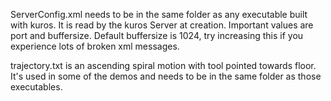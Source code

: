 ServerConfig.xml needs to be in the same folder as any executable built with kuros. It is read by the kuros Server at creation. Important values are port and buffersize. Default buffersize is 1024, try increasing this if you experience lots of broken xml messages. 

trajectory.txt is an ascending spiral motion with tool pointed towards floor. It's used in some of the demos and needs to be in the same folder as those executables.

